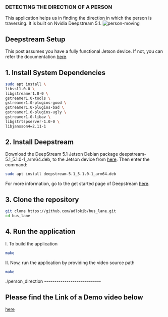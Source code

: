 ### DETECTING THE DIRECTION OF A PERSON
This application helps us in finding the direction in which the person is traversing. It is built on Nvidia Deepstream 5.1.
![person-moving](https://user-images.githubusercontent.com/86153411/167947349-0e7838a4-eca0-4f46-b2e4-027d2b7e665b.png)



## Deepstream Setup

This post assumes you have a fully functional Jetson device. If not, you can refer the documentation [here](https://docs.nvidia.com/jetson/jetpack/install-jetpack/index.html).

##  1. Install System Dependencies
```bash
sudo apt install \
libssl1.0.0 \
libgstreamer1.0-0 \
gstreamer1.0-tools \
gstreamer1.0-plugins-good \
gstreamer1.0-plugins-bad \
gstreamer1.0-plugins-ugly \
gstreamer1.0-libav \
libgstrtspserver-1.0-0 \
libjansson4=2.11-1
```
## 2. Install Deepstream
Download the DeepStream 5.1 Jetson Debian package deepstream-5.1_5.1.0-1_arm64.deb, to the Jetson device from [here](https://developer.nvidia.com/deepstream-getting-started). Then enter the command:

```bash
sudo apt install deepstream-5.1_5.1.0-1_arm64.deb
```
For more information, go to the get started page of Deepstream [here](https://docs.nvidia.com/metropolis/deepstream/dev-guide/index.html).

## 3. Clone the repository
```bash
git clone https://github.com/adlokib/bus_lane.git
cd bus_lane
```

## 4. Run the application

   I. To build the application
```bash
make
```
II. Now, run the application by providing the video source path 
```bash
make
```
./person_direction ----------------------------



## Please find the Link of a Demo video below
[here](https://youtu.be/OhjF_XYHkOg)
